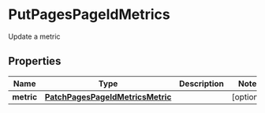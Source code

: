 

# PutPagesPageIdMetrics

Update a metric

## Properties

Name | Type | Description | Notes
------------ | ------------- | ------------- | -------------
**metric** | [**PatchPagesPageIdMetricsMetric**](PatchPagesPageIdMetricsMetric.md) |  |  [optional]




